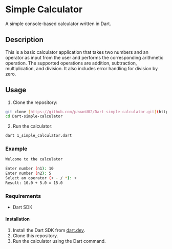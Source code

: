 # Simple Calculator

A simple console-based calculator written in Dart.

## Description

This is a basic calculator application that takes two numbers and an operator as input from the user and performs the corresponding arithmetic operation. The supported operations are addition, subtraction, multiplication, and division. It also includes error handling for division by zero.

## Usage

1. Clone the repository:
```bash
git clone [https://github.com/pawanU02/Dart-simple-calculator.git](https://github.com/pawanU02/Dart-simple-calculator.git)
cd Dart-simple-calculator
```
2. Run the calculator:
  ```bash
  dart 1_simple_calculator.dart
  ```
### Example
   ```bash
   Welcome to the calculator
   
   Enter number (n1): 10
   Enter number (n2): 5
   Select an operator (+ - / *): +
   Result: 10.0 + 5.0 = 15.0
   ``` 
### Requirements
- Dart SDK

#### Installation
1. Install the Dart SDK from [dart.dev](https://dart.dev/get-dart).
2. Clone this repository.
3. Run the calculator using the Dart command.
